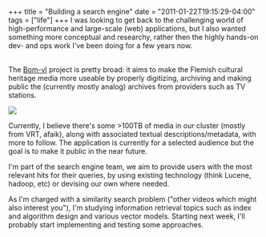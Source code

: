 +++
title = "Building a search engine"
date = "2011-01-22T19:15:29-04:00"
tags = ["life"]
+++
I was looking to get back to the challenging world of high-performance and large-scale (web) applications, but I also wanted something more conceptual and researchy, rather then the highly hands-on dev- and ops work I've been doing for a few years now.

<br/>The <a href="https://projects.ibbt.be/bom-vl/">Bom-vl</a> project is pretty broad: it aims to make the Flemish cultural heritage media more useable by properly digitizing, archiving and making public the (currently mostly analog) archives from providers such as TV stations.</p>

<img src="/files/blog/ibbt/ilabt2.jpg">

<p>Currently, I believe there's some >100TB of media in our cluster (mostly from VRT, afaik), along with associated textual descriptions/metadata, with more to follow.  The application is currently for a selected audience but the goal is to make it public in the near future.

I'm part of the search engine team, we aim to provide users with the most relevant hits for their queries, by using existing technology (think Lucene, hadoop, etc) or devising our own where needed.

As I'm charged with a similarity search problem ("other videos which might also interest you"), I'm studying information retrieval topics such as index and algorithm design and various vector models. Starting next week, I'll probably start implementing and testing some approaches.</p>
